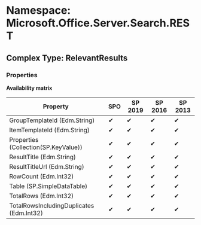 # Namespace: Microsoft.Office.Server.Search.REST

## Complex Type: RelevantResults

### Properties

**Availability matrix**

Property | SPO | SP 2019 | SP 2016 | SP 2013
----------|-----|---------|---------|--------
GroupTemplateId (Edm.String) | ✔ | ✔ | ✔ | ✔
ItemTemplateId (Edm.String) | ✔ | ✔ | ✔ | ✔
Properties (Collection(SP.KeyValue)) | ✔ | ✔ | ✔ | ✔
ResultTitle (Edm.String) | ✔ | ✔ | ✔ | ✔
ResultTitleUrl (Edm.String) | ✔ | ✔ | ✔ | ✔
RowCount (Edm.Int32) | ✔ | ✔ | ✔ | ✔
Table (SP.SimpleDataTable) | ✔ | ✔ | ✔ | ✔
TotalRows (Edm.Int32) | ✔ | ✔ | ✔ | ✔
TotalRowsIncludingDuplicates (Edm.Int32) | ✔ | ✔ | ✔ | ✔
